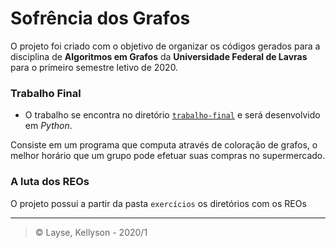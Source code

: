 # Sofrência dos Grafos

O projeto foi criado com o objetivo de organizar os códigos gerados para a disciplina de **Algoritmos em Grafos** da **Universidade Federal de Lavras** para o primeiro semestre letivo de 2020.

### Trabalho Final

- O trabalho se encontra no diretório [`trabalho-final`](/trabalho-final) e será desenvolvido em *Python*.

Consiste em um programa que computa através de coloração de grafos, o melhor horário que um grupo pode efetuar suas compras no supermercado.

### A luta dos REOs

O projeto possui a partir da pasta `exercícios` os diretórios com os REOs

---

> © Layse, Kellyson - 2020/1
